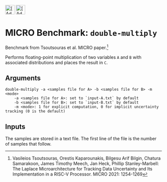 [<img src="https://assets.signaloid.io/add-to-signaloid-cloud-logo-dark-v6.png#gh-dark-mode-only" alt="[Add to signaloid.io]" height="30">](https://signaloid.io/repositories?connect=https://github.com/signaloid/Signaloid-Demo-Basic-Multiplication#gh-dark-mode-only)
[<img src="https://assets.signaloid.io/add-to-signaloid-cloud-logo-light-v6.png#gh-light-mode-only" alt="[Add to signaloid.io]" height="30">](https://signaloid.io/repositories?connect=https://github.com/signaloid/Signaloid-Demo-Basic-Multiplication#gh-light-mode-only)

# MICRO Benchmark: `double-multiply`

Benchmark from Tsoutsouras et al. MICRO paper.[^0]

Performs floating-point multiplication of two variables `A` and `B` with associated distributions and places the result in `C`.

## Arguments

```
double-multiply -a <samples file for A> -b <samples file for B> -m <mode>
	-a <samples file for A>: set to `input-A.txt` by default
	-b <samples file for B>: set to `input-B.txt` by default
	-m <mode>: 1 for explicit computation, 0 for implicit uncertainty tracking (0 is the default)
```

## Inputs

The samples are stored in a text file.
The first line of the file is the number of samples that follow.

[^0]: Vasileios Tsoutsouras, Orestis Kaparounakis, Bilgesu Arif Bilgin, Chatura Samarakoon, James Timothy Meech, Jan Heck, Phillip Stanley-Marbell: The Laplace Microarchitecture for Tracking Data Uncertainty and Its Implementation in a RISC-V Processor. MICRO 2021: 1254-1269
